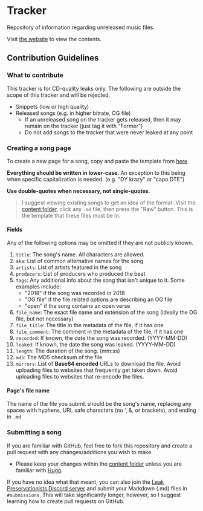 # Tracker
Repository of information regarding unreleased music files.

Visit [the website](http://leak.info.gf/) to view the contents.

## Contribution Guidelines
### What to contribute
This tracker is for CD-quality leaks only. The following are outside the scope of this tracker and will be rejected.
* Snippets (low or high quality)
* Released songs (e.g. in higher bitrate, OG file)
    * If an unreleased song on the tracker gets released, then it may remain on the tracker (just tag it with "Former")
    * Do not add songs to the tracker that were never leaked at any point

### Creating a song page
To create a new page for a song, copy and paste the template from [here](archetypes/default.md).

**Everything should be written in lower-case**. An exception to this being when specific capitalization is needed. (e.g. "DY krazy" or "capo DTE")

**Use double-quotes when necessary, not single-quotes**.

> I suggest viewing existing songs to get an idea of the format. Visit the [content folder](content/), click any `.md` file, then press the "Raw" button. This is the template that these files must be in.

#### Fields
Any of the following options may be omitted if they are not publicly known.

1. `title`: The song's name. All characters are allowed.
2. `aka`: List of common alternative names for the song
3. `artists`: List of artists featured in the song
4. `producers`: List of producers who produced the beat
5. `tags`: Any additional info about the song that isn't unique to it. Some examples include:
    * "2018" if the song was recorded in 2018
    * "OG file" if the file related options are describing an OG file
    * "open" if the song contains an open verse
6. `file_name`: The exact file name and extension of the song (ideally the OG file, but not necessary)
7. `file_title`: The title in the metadata of the file, if it has one
8. `file_comment`: The comment in the metadata of the file, if it has one
9. `recorded`: If known, the date the song was recorded. (YYYY-MM-DD)
10. `leaked`: If known, the date the song was leaked. (YYYY-MM-DD)
11. `length`: The duration of the song. (mm:ss)
12. `md5`: The MD5 checksum of the file
13. `mirrors`: List of **Base64 encoded** URLs to download the file. Avoid uploading files to websites that frequently get taken down. Avoid uploading files to websites that re-encode the files.

#### Page's file name
The name of the file you submit should be the song's name, replacing any spaces with hyphens, URL safe characters (no ', &, or brackets), and ending in `.md`

### Submitting a song
If you are familiar with GitHub, feel free to fork this repository and create a pull request with any changes/additions you wish to make. 
* Please keep your changes within the [content folder](content/) unless you are familiar with [Hugo](https://gohugo.io/).

If you have no idea what that meant, you can also join the [Leak Preservationists Discord server](https://discord.com/invite/wx2hj6hbUT) and submit your Markdown (.md) files in `#submissions`. This will take significantly longer, however, so I suggest learning how to create pull requests on GitHub.
